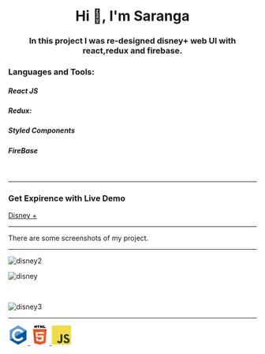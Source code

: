 <h1 align="center">Hi 👋, I'm Saranga</h1>
<h3 align="center"> In this project I was re-designed disney+ web UI with react,redux and firebase. </h3>

<h3 align="left">Languages and Tools:</h3> 
<h5 align="left">React JS</h3> 
<h5 align="left">Redux:</h3> 
<h5 align="left">Styled Components</h3> 
<h5 align="left">FireBase</h3> <br />
<hr/>
  
<h3>Get Expirence with Live Demo</h3>

[Disney +](https://disneyplus-clone-3d3ab.web.app/)   

<hr/>
<p> There are some screenshots of my project. </p>
<hr/>

![disney2](https://user-images.githubusercontent.com/87310474/178907452-fc7e2ec9-54c8-4e4c-9bf7-7742c19aa3f2.png)
<br/>

![disney](https://user-images.githubusercontent.com/87310474/178904280-f6846412-37e9-48fe-8bd8-902846315704.png)

<br/>

![disney3](https://user-images.githubusercontent.com/87310474/178906890-b6d1327c-dbf0-4b56-81f6-8a6a27b4e989.png)

<hr/>




<p align="left"> <a href="https://www.cprogramming.com/" target="_blank" rel="noreferrer"> <img src="https://raw.githubusercontent.com/devicons/devicon/master/icons/c/c-original.svg" alt="c" width="40" height="40"/> </a> <a href="https://www.w3.org/html/" target="_blank" rel="noreferrer"> <img src="https://raw.githubusercontent.com/devicons/devicon/master/icons/html5/html5-original-wordmark.svg" alt="html5" width="40" height="40"/> </a> <a href="https://developer.mozilla.org/en-US/docs/Web/JavaScript" target="_blank" rel="noreferrer"> <img src="https://raw.githubusercontent.com/devicons/devicon/master/icons/javascript/javascript-original.svg" alt="javascript" width="40" height="40"/> </a> </p>


